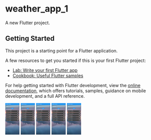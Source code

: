 # weather_app_1

A new Flutter project.

## Getting Started

This project is a starting point for a Flutter application.

A few resources to get you started if this is your first Flutter project:

- [Lab: Write your first Flutter app](https://docs.flutter.dev/get-started/codelab)
- [Cookbook: Useful Flutter samples](https://docs.flutter.dev/cookbook)

For help getting started with Flutter development, view the
[online documentation](https://docs.flutter.dev/), which offers tutorials,
samples, guidance on mobile development, and a full API reference.

<img src="./WeatherAppImages/localhost_58203_(Samsung Galaxy S20 Ultra).png" alt="Image of weather app" height = 100/> 
<img src="./WeatherAppImages/localhost_58203_(Samsung Galaxy S20 Ultra) (1).png" alt="Image of weather app" height = 100/>
<img src="./WeatherAppImages/localhost_58203_(Samsung Galaxy S20 Ultra) (2).png" alt="Image of weather app" height = 100/>
<img src="./WeatherAppImages/localhost_58203_(Samsung Galaxy S20 Ultra) (3).png" alt="Image of weather app" height = 100/>
<img src="./WeatherAppImages/localhost_58203_(Samsung Galaxy S20 Ultra) (4).png" alt="Image of weather app" height = 100/>